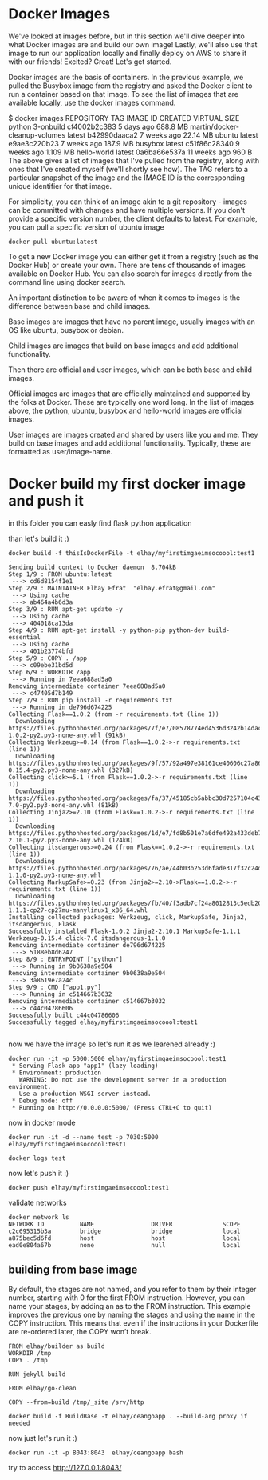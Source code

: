 # Docker Images
We've looked at images before, but in this section we'll dive deeper into what Docker images are and build our own image! Lastly, we'll also use that image to run our application locally and finally deploy on AWS to share it with our friends! Excited? Great! Let's get started.

Docker images are the basis of containers. In the previous example, we pulled the Busybox image from the registry and asked the Docker client to run a container based on that image. To see the list of images that are available locally, use the docker images command.

$ docker images
REPOSITORY                      TAG                 IMAGE ID            CREATED             VIRTUAL SIZE
python                          3-onbuild           cf4002b2c383        5 days ago          688.8 MB
martin/docker-cleanup-volumes   latest              b42990daaca2        7 weeks ago         22.14 MB
ubuntu                          latest              e9ae3c220b23        7 weeks ago         187.9 MB
busybox                         latest              c51f86c28340        9 weeks ago         1.109 MB
hello-world                     latest              0a6ba66e537a        11 weeks ago        960 B
The above gives a list of images that I've pulled from the registry, along with ones that I've created myself (we'll shortly see how). The TAG refers to a particular snapshot of the image and the IMAGE ID is the corresponding unique identifier for that image.

For simplicity, you can think of an image akin to a git repository - images can be committed with changes and have multiple versions. If you don't provide a specific version number, the client defaults to latest. For example, you can pull a specific version of ubuntu image

``` 
docker pull ubuntu:latest
``` 
To get a new Docker image you can either get it from a registry (such as the Docker Hub) or create your own. There are tens of thousands of images available on Docker Hub. You can also search for images directly from the command line using docker search.

An important distinction to be aware of when it comes to images is the difference between base and child images.

Base images are images that have no parent image, usually images with an OS like ubuntu, busybox or debian.

Child images are images that build on base images and add additional functionality.

Then there are official and user images, which can be both base and child images.

Official images are images that are officially maintained and supported by the folks at Docker. These are typically one word long. In the list of images above, the python, ubuntu, busybox and hello-world images are official images.

User images are images created and shared by users like you and me. They build on base images and add additional functionality. Typically, these are formatted as user/image-name.

# Docker build my first docker image and push it 
in this folder you can easly find flask python application 

than let's build it :)
```
docker build -f thisIsDockerFile -t elhay/myfirstimgaeimsocoool:test1 .
Sending build context to Docker daemon  8.704kB
Step 1/9 : FROM ubuntu:latest
 ---> cd6d8154f1e1
Step 2/9 : MAINTAINER Elhay Efrat  "elhay.efrat@gmail.com"
 ---> Using cache
 ---> ab464a4b6d3a
Step 3/9 : RUN apt-get update -y
 ---> Using cache
 ---> 404018ca13da
Step 4/9 : RUN apt-get install -y python-pip python-dev build-essential
 ---> Using cache
 ---> 401b23774bfd
Step 5/9 : COPY . /app
 ---> c09ebe31bd5d
Step 6/9 : WORKDIR /app
 ---> Running in 7eea688ad5a0
Removing intermediate container 7eea688ad5a0
 ---> c47405d7b149
Step 7/9 : RUN pip install -r requirements.txt
 ---> Running in de796d674225
Collecting Flask==1.0.2 (from -r requirements.txt (line 1))
  Downloading https://files.pythonhosted.org/packages/7f/e7/08578774ed4536d3242b14dacb4696386634607af824ea997202cd0edb4b/Flask-1.0.2-py2.py3-none-any.whl (91kB)
Collecting Werkzeug>=0.14 (from Flask==1.0.2->-r requirements.txt (line 1))
  Downloading https://files.pythonhosted.org/packages/9f/57/92a497e38161ce40606c27a86759c6b92dd34fcdb33f64171ec559257c02/Werkzeug-0.15.4-py2.py3-none-any.whl (327kB)
Collecting click>=5.1 (from Flask==1.0.2->-r requirements.txt (line 1))
  Downloading https://files.pythonhosted.org/packages/fa/37/45185cb5abbc30d7257104c434fe0b07e5a195a6847506c074527aa599ec/Click-7.0-py2.py3-none-any.whl (81kB)
Collecting Jinja2>=2.10 (from Flask==1.0.2->-r requirements.txt (line 1))
  Downloading https://files.pythonhosted.org/packages/1d/e7/fd8b501e7a6dfe492a433deb7b9d833d39ca74916fa8bc63dd1a4947a671/Jinja2-2.10.1-py2.py3-none-any.whl (124kB)
Collecting itsdangerous>=0.24 (from Flask==1.0.2->-r requirements.txt (line 1))
  Downloading https://files.pythonhosted.org/packages/76/ae/44b03b253d6fade317f32c24d100b3b35c2239807046a4c953c7b89fa49e/itsdangerous-1.1.0-py2.py3-none-any.whl
Collecting MarkupSafe>=0.23 (from Jinja2>=2.10->Flask==1.0.2->-r requirements.txt (line 1))
  Downloading https://files.pythonhosted.org/packages/fb/40/f3adb7cf24a8012813c5edb20329eb22d5d8e2a0ecf73d21d6b85865da11/MarkupSafe-1.1.1-cp27-cp27mu-manylinux1_x86_64.whl
Installing collected packages: Werkzeug, click, MarkupSafe, Jinja2, itsdangerous, Flask
Successfully installed Flask-1.0.2 Jinja2-2.10.1 MarkupSafe-1.1.1 Werkzeug-0.15.4 click-7.0 itsdangerous-1.1.0
Removing intermediate container de796d674225
 ---> 5188eb8d6247
Step 8/9 : ENTRYPOINT ["python"]
 ---> Running in 9b0638a9e504
Removing intermediate container 9b0638a9e504
 ---> 3a8619e7a24c
Step 9/9 : CMD ["app1.py"]
 ---> Running in c514667b3032
Removing intermediate container c514667b3032
 ---> c44c04786606
Successfully built c44c04786606
Successfully tagged elhay/myfirstimgaeimsocoool:test1


```

now we have the image so let's run it as we learened already :) 

```
docker run -it -p 5000:5000 elhay/myfirstimgaeimsocoool:test1
 * Serving Flask app "app1" (lazy loading)
 * Environment: production
   WARNING: Do not use the development server in a production environment.
   Use a production WSGI server instead.
 * Debug mode: off
 * Running on http://0.0.0.0:5000/ (Press CTRL+C to quit)

```

now in docker mode 

```
docker run -it -d --name test -p 7030:5000 elhay/myfirstimgaeimsocoool:test1 

docker logs test 

```

now let's push it :) 

```
docker push elhay/myfirstimgaeimsocoool:test1
```

validate networks 
```
docker network ls
NETWORK ID          NAME                DRIVER              SCOPE
c2c695315b3a        bridge              bridge              local
a875bec5d6fd        host                host                local
ead0e804a67b        none                null                local
```

## building from base image 

By default, the stages are not named, and you refer to them by their integer number, starting with 0 for the first FROM instruction. However, you can name your stages, by adding an as <NAME> to the FROM instruction. This example improves the previous one by naming the stages and using the name in the COPY instruction. This means that even if the instructions in your Dockerfile are re-ordered later, the COPY won’t break. 
```
FROM elhay/builder as build
WORKDIR /tmp
COPY . /tmp

RUN jekyll build

FROM elhay/go-clean

COPY --from=build /tmp/_site /srv/http
```` 

```
docker build -f BuildBase -t elhay/ceangoapp . --build-arg proxy if needed 
```

now just let's run it :) 
```
docker run -it -p 8043:8043  elhay/ceangoapp bash
```

try to access 
http://127.0.0.1:8043/ 
